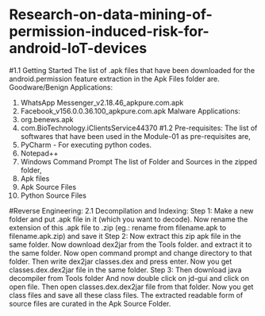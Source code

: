 # Research-on-data-mining-of-permission-induced-risk-for-android-IoT-devices
#1.1 Getting Started
The list of .apk files that have been downloaded for the android.permission feature extraction in the Apk Files folder are.
Goodware/Benign 
Applications: 
1. WhatsApp Messenger_v2.18.46_apkpure.com.apk
2. Facebook_v156.0.0.36.100_apkpure.com.apk Malware Applications:
1. org.benews.apk
2. com.BioTechnology.iClientsService44370 
#1.2 Pre-requisites: 
The list of softwares that have been used in the Module-01 as pre-requisites are,
1. PyCharm - For executing python codes. 
2. Notepad++ 
3. Windows Command Prompt
The list of Folder and Sources in the zipped folder, 
1. Apk files 
2. Apk Source Files 
3. Python Source Files 

#Reverse Engineering: 
2.1 Decompilation and Indexing: 
Step 1: Make a new folder and put .apk file in it (which you want to decode). Now rename the extension of this .apk file to .zip (eg.: rename from filename.apk to filename.apk.zip) and save it 
Step 2: Now extract this zip apk file in the same folder. Now download dex2jar from the Tools folder. and extract it to the same folder. Now open command prompt and change directory to that folder. Then write dex2jar classes.dex and press enter. Now you get classes.dex.dex2jar file in the same folder. 
Step 3: Then download java decompiler from Tools folder And now double click on jd-gui and click on open file. Then open classes.dex.dex2jar file from that folder. Now you get class files and save all these class files. The extracted readable form of source files are curated in the Apk Source Folder.
